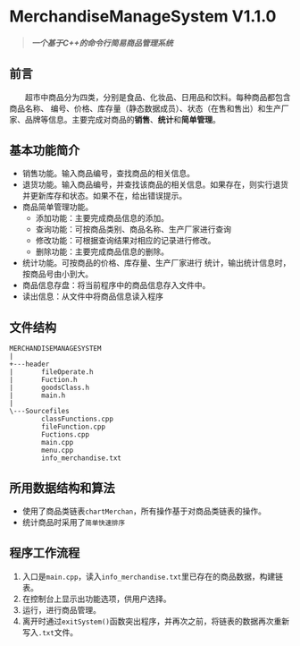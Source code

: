 # MerchandiseManageSystem V1.1.0





> ##### 一个基于C++的命令行简易商品管理系统

## 前言



&emsp;&emsp;超市中商品分为四类，分别是食品、化妆品、日用品和饮料。每种商品都包含商品名称、 编号、价格、库存量（静态数据成员）、状态（在售和售出）和生产厂家、品牌等信息。主要完成对商品的**销售**、**统计**和**简单管理**。

## 基本功能简介



+ 销售功能。输入商品编号，查找商品的相关信息。
+ 退货功能。输入商品编号，并查找该商品的相关信息。如果存在，则实行退货并更新库存和状态。如果不在，给出错误提示。
+ 商品简单管理功能。
   + 添加功能：主要完成商品信息的添加。
   + 查询功能：可按商品类别、商品名称、生产厂家进行查询
   + 修改功能：可根据查询结果对相应的记录进行修改。
   + 删除功能：主要完成商品信息的删除。
+ 统计功能。可按商品的价格、库存量、生产厂家进行 统计，输出统计信息时，按商品号由小到大。
+ 商品信息存盘：将当前程序中的商品信息存入文件中。
+ 读出信息：从文件中将商品信息读入程序


## 文件结构


```
MERCHANDISEMANAGESYSTEM
|   
+---header
|       fileOperate.h
|       Fuction.h
|       goodsClass.h
|       main.h
|       
\---Sourcefiles
        classFunctions.cpp
        fileFunction.cpp
        Fuctions.cpp
        main.cpp
        menu.cpp
        info_merchandise.txt
```

## 所用数据结构和算法



+ 使用了商品类链表`chartMerchan`，所有操作基于对商品类链表的操作。
+ 统计商品时采用了`简单快速排序`

## 程序工作流程

1. 入口是`main.cpp`，读入`info_merchandise.txt`里已存在的商品数据，构建链表。
2. 在控制台上显示出功能选项，供用户选择。
3. 运行，进行商品管理。
4. 离开时通过`exitSystem()`函数突出程序，并再次之前，将链表的数据再次重新写入`.txt`文件。








